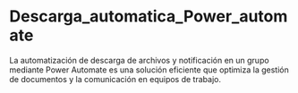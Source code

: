 # Descarga_automatica_Power_automate
La automatización de descarga de archivos y notificación en un grupo mediante Power Automate es una solución eficiente que optimiza la gestión de documentos y la comunicación en equipos de trabajo.
